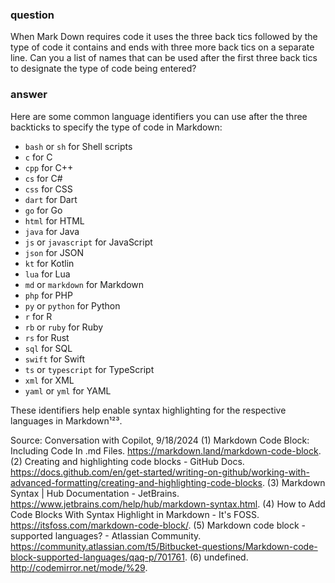 ### question

When Mark Down requires code it uses the three back tics followed by the type of code it contains and ends with three more back tics on a separate line. Can you a list of names that can be used after the first three back tics to designate the type of code being entered?

### answer

Here are some common language identifiers you can use after the three backticks to specify the type of code in Markdown:

- `bash` or `sh` for Shell scripts
- `c` for C
- `cpp` for C++
- `cs` for C#
- `css` for CSS
- `dart` for Dart
- `go` for Go
- `html` for HTML
- `java` for Java
- `js` or `javascript` for JavaScript
- `json` for JSON
- `kt` for Kotlin
- `lua` for Lua
- `md` or `markdown` for Markdown
- `php` for PHP
- `py` or `python` for Python
- `r` for R
- `rb` or `ruby` for Ruby
- `rs` for Rust
- `sql` for SQL
- `swift` for Swift
- `ts` or `typescript` for TypeScript
- `xml` for XML
- `yaml` or `yml` for YAML

These identifiers help enable syntax highlighting for the respective languages in Markdown¹²³.

Source: Conversation with Copilot, 9/18/2024
(1) Markdown Code Block: Including Code In .md Files. https://markdown.land/markdown-code-block.
(2) Creating and highlighting code blocks - GitHub Docs. https://docs.github.com/en/get-started/writing-on-github/working-with-advanced-formatting/creating-and-highlighting-code-blocks.
(3) Markdown Syntax | Hub Documentation - JetBrains. https://www.jetbrains.com/help/hub/markdown-syntax.html.
(4) How to Add Code Blocks With Syntax Highlight in Markdown - It's FOSS. https://itsfoss.com/markdown-code-block/.
(5) Markdown code block - supported languages? - Atlassian Community. https://community.atlassian.com/t5/Bitbucket-questions/Markdown-code-block-supported-languages/qaq-p/701761.
(6) undefined. http://codemirror.net/mode/%29.
